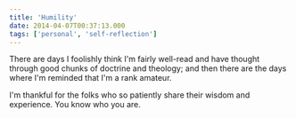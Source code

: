 ```yaml
---
title: 'Humility'
date: 2014-04-07T00:37:13.000
tags: ['personal', 'self-reflection']
---
```


There are days I foolishly think I'm fairly well-read and have thought through good chunks of doctrine and theology; and then there are the days where I'm reminded that I'm a rank amateur.

I'm thankful for the folks who so patiently share their wisdom and experience. You know who you are.

